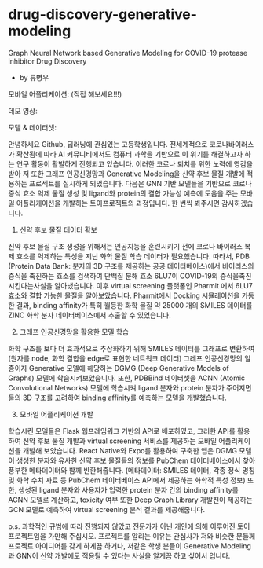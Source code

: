 # drug-discovery-generative-modeling

Graph Neural Network based Generative Modeling for COVID-19 protease inhibitor Drug Discovery 
- by 류병우

모바일 어플리케이션: (직접 해보세요!!!)

데모 영상: 

모델 & 데이터셋: 

안녕하세요 Github, 딥러닝에 관심있는 고등학생입니다. 전세계적으로 코로나바이러스가 확산됨에 따라 AI 커뮤니티에서도 컴퓨터 과학을 기반으로 이 위기를 해결하고자 하는 연구 활동이 활발하게 진행되고 있습니다. 이러한 코로나 퇴치를 위한 노력에 영감을 받아 저 또한 그래프 인공신경망과 Generative Modeling을 신약 후보 물질 개발에 적용하는 프로젝트를 실시하게 되었습니다. 다음은 GNN 기반 모델들을 기반으로 코로나 증식 효소 억제 물질 생성 및 ligand와 protein의 결합 가능성 예측에 도움을 주는 모바일 어플리케이션을 개발하는 토이프로젝트의 과정입니다. 한 번씩 봐주시면 감사하겠습니다.

1. 신약 후보 물질 데이터 확보 

신약 후보 물질 구조 생성을 위해서는 인공지능을 훈련시키기 전에 코로나 바이러스 복제 효소를 억제하는 특성을 지닌 화학 물질 학습 데이터가 필요했습니다. 따라서, PDB (Protein Data Bank: 분자의 3D 구조를 제공하는 공공 데이터베이스)에서 바이러스의 증식을 촉진하는 효소를 검색하여 단백질 분해 효소 6LU7이 COVID-19의 증식을촉진시킨다는사실을 알아냈습니다. 이후 virtual screening 플랫폼인 Pharmit 에서 6LU7 효소와 결합 가능한 물질을 알아보았습니다. Pharmit에서 Docking 시뮬레이션을 가동한 결과, binding affinity가 특히 월등한 화학 물질 약 25000 개의 SMILES 데이터를 ZINC 화학 분자 데이터베이스에서 추출할 수 있었습니다.

2. 그래프 인공신경망을 활용한 모델 학습

화학 구조를 보다 더 효과적으로 추상화하기 위해 SMILES 데이터를 그래프로 변환하여 (원자를 node, 화학 결합을 edge로 표현한 네트워크 데이터) 그레프 인공신경망의 일종이자 Generative 모델에 해당하는 DGMG (Deep Generative Models of Graphs) 모델에 학습시켜보았습니다. 또한, PDBBind 데이터셋을 ACNN (Atomic Convolutional Networks) 모델에 학습시켜 ligand 분자와 protein 분자가 주어지면 둘의 3D 구조를 고려하여 binding affinity를 예측하는 모델을 개발했습니다. 

3. 모바일 어플리케이션 개발

학습시킨 모델들은 Flask 웹프레임워크 기반의 API로 배포하였고, 그러한 API를 활용하여 신약 후보 물질 개발과 virtual screening 서비스를 제공하는 모바일 어플리케이션을 개발해 보았습니다. React Native와 Expo를 활용하여 구축한 앱은 DGMG 모델이 생성한 분자와 유사한 신약 후보 물질들의 정보를 PubChem 데이터베이스에서 찾아 풍부한 메타데이터와 함께 반환해줍니다. (메타데이터: SMILES 데이터, 각종 정식 명칭 및 화학 수치 자료 등 PubChem 데이터베이스 API에서 제공하는 화학적 특성 정보) 또한, 생성된 ligand 분자와 사용자가 입력한 protein 분자 간의 binding affinity를 ACNN 모델로 계산하고, toxicity 여부 또한 Deep Graph Library 개발진이 제공하는 GCN 모델로 예측하여 virtual screening 분석 결과를 제공해줍니다.  

p.s. 과학적인 규범에 따라 진행되지 않았고 전문가가 아닌 개인에 의해 이루어진 토이프로젝트임을 가만해 주십시오. 프로젝트를 알리는 이유는 관심사가 저와 비슷한 분들께 프로젝트 아이디어를 갖게 하게끔 하거나, 저같은 학생 분들이 Generative Modeling 과 GNN이 신약 개발에도 적용될 수 있다는 사실을 알게끔 하고 싶어서 입니다.
